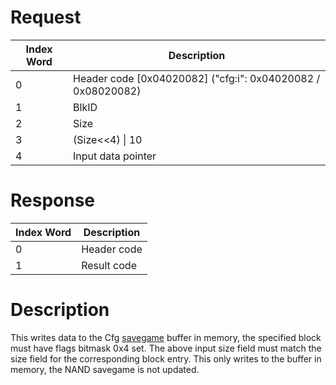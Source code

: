 # Request

| Index Word | Description                                                   |
|------------|---------------------------------------------------------------|
| 0          | Header code \[0x04020082\] ("cfg:i": 0x04020082 / 0x08020082) |
| 1          | BlkID                                                         |
| 2          | Size                                                          |
| 3          | (Size\<\<4) \| 10                                             |
| 4          | Input data pointer                                            |

# Response

| Index Word | Description |
|------------|-------------|
| 0          | Header code |
| 1          | Result code |

# Description

This writes data to the Cfg [savegame](Config_Savegame "wikilink")
buffer in memory, the specified block must have flags bitmask 0x4 set.
The above input size field must match the size field for the
corresponding block entry. This only writes to the buffer in memory, the
NAND savegame is not updated.
